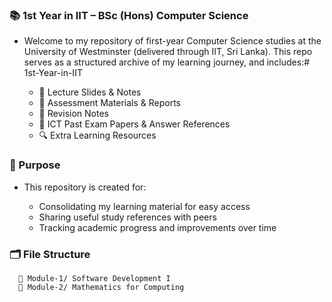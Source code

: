 ### 📚 1st Year in IIT – BSc (Hons) Computer Science

- Welcome to my repository of first-year Computer Science studies at the University of Westminster (delivered through IIT, Sri Lanka). This repo serves as a structured archive of my learning journey, and includes:# 1st-Year-in-IIT

  - 📄 Lecture Slides & Notes
  - 📝 Assessment Materials & Reports
  - 🧠 Revision Notes
  - 📘 ICT Past Exam Papers & Answer References
  - 🔍 Extra Learning Resources

### 🎯 Purpose

- This repository is created for:
  
  - Consolidating my learning material for easy access
  - Sharing useful study references with peers
  - Tracking academic progress and improvements over time

### 🗂️ File Structure

```
  📁 Module-1/ Software Development I
  📁 Module-2/ Mathematics for Computing  
  
